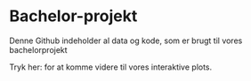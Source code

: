 # Bachelor-projekt
Denne Github indeholder al data og kode, som er brugt til vores bachelorprojekt

Tryk her:  for at komme videre til vores interaktive plots.
